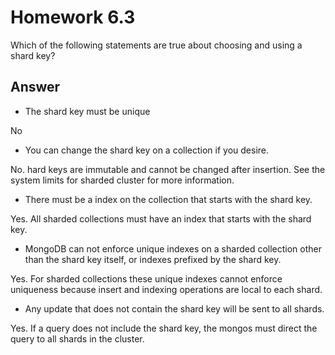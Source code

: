 # Homework 6.3

Which of the following statements are true about choosing and using a shard key?

## Answer

* The shard key must be unique

No

* You can change the shard key on a collection if you desire.

No. hard keys are immutable and cannot be changed after insertion. See the system limits for sharded cluster for more information.

* There must be a index on the collection that starts with the shard key.

Yes. All sharded collections must have an index that starts with the shard key.

* MongoDB can not enforce unique indexes on a sharded collection other than the shard key itself, or indexes prefixed by the shard key.

Yes. For sharded collections these unique indexes cannot enforce uniqueness because insert and indexing operations are local to each shard.

* Any update that does not contain the shard key will be sent to all shards.

Yes. If a query does not include the shard key, the mongos must direct the query to all shards in the cluster.